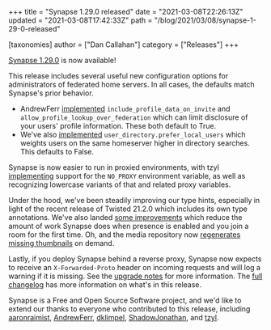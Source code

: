 +++
title = "Synapse 1.29.0 released"
date = "2021-03-08T22:26:13Z"
updated = "2021-03-08T17:42:33Z"
path = "/blog/2021/03/08/synapse-1-29-0-released"

[taxonomies]
author = ["Dan Callahan"]
category = ["Releases"]
+++

[Synapse 1.29.0](https://github.com/matrix-org/synapse/releases/tag/v1.29.0) is now available!

This release includes several useful new configuration options for administrators of federated home servers. In all cases, the defaults match Synapse's prior behavior.

- AndrewFerr [implemented](https://github.com/matrix-org/synapse/pull/9203) `include_profile_data_on_invite` and `allow_profile_lookup_over_federation` which can limit disclosure of your users' profile information. These both default to True.
- We've also [implemented](https://github.com/matrix-org/synapse/pull/9383) `user_directory.prefer_local_users` which weights users on the same homeserver higher in directory searches. This defaults to False.

Synapse is now easier to run in proxied environments, with tzyl [implementing](https://github.com/matrix-org/synapse/pull/9372) support for the `NO_PROXY` environment variable, as well as recognizing lowercase variants of that and related proxy variables.

Under the hood, we've been steadily improving our type hints, especially in light of the recent release of Twisted 21.2.0 which includes its own type annotations. We've also landed [some improvements](https://github.com/matrix-org/synapse/pull/9402) which reduce the amount of work Synapse does when presence is enabled and you join a room for the first time. Oh, and the media repository now [regenerates missing thumbnails](https://github.com/matrix-org/synapse/pull/9438) on demand.

Lastly, if you deploy Synapse behind a reverse proxy, Synapse now expects to receive an `X-Forwarded-Proto` header on incoming requests and will log a warning if it is missing. See the [upgrade notes](https://github.com/matrix-org/synapse/blob/release-v1.29.0/UPGRADE.rst#upgrading-to-v1290) for more information. The [full changelog](https://github.com/matrix-org/synapse/blob/release-v1.29.0/CHANGES.md) has more information on what's in this release.

Synapse is a Free and Open Source Software project, and we'd like to extend our thanks to everyone who contributed to this release, including [aaronraimist](https://github.com/aaronraimist), [AndrewFerr](https://github.com/AndrewFerr), [dklimpel](https://github.com/dklimpel), [ShadowJonathan](https://github.com/ShadowJonathan), and [tzyl](https://github.com/tzyl).
